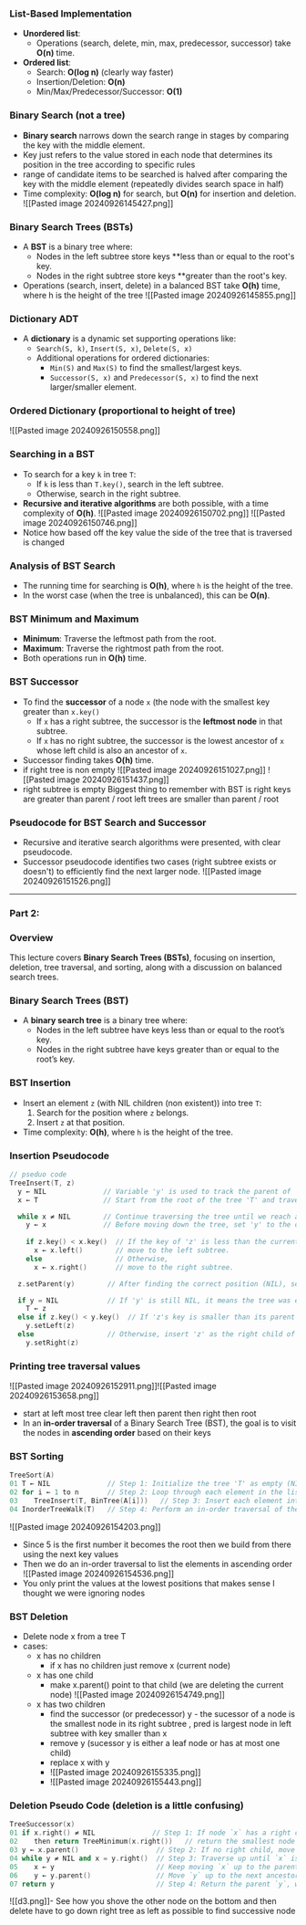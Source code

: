 
### List-Based Implementation
- **Unordered list**:
  - Operations (search, delete, min, max, predecessor, successor) take **O(n)** time.
- **Ordered list**:
  - Search: **O(log n)** (clearly way faster)
  - Insertion/Deletion: **O(n)**
  - Min/Max/Predecessor/Successor: **O(1)**

### Binary Search (not a tree)
- **Binary search** narrows down the search range in stages by comparing the key with the middle element.
- Key just refers to the value stored in each node that determines its position in the tree according to specific rules
- range of candidate items to be searched is halved after comparing the key with the middle element (repeatedly divides search space in half)
- Time complexity: **O(log n)** for search, but **O(n)** for insertion and deletion.
![[Pasted image 20240926145427.png]]

### Binary Search Trees (BSTs)
- A **BST** is a binary tree where:
  - Nodes in the left subtree store keys **less than or equal to the root's key.
  - Nodes in the right subtree store keys **greater than the root's key.
- Operations (search, insert, delete) in a balanced BST take **O(h)** time, where h is the height of the tree
![[Pasted image 20240926145855.png]]
### Dictionary ADT
- A **dictionary** is a dynamic set supporting operations like:
  - `Search(S, k)`, `Insert(S, x)`, `Delete(S, x)`
  - Additional operations for ordered dictionaries:
    - `Min(S)` and `Max(S)` to find the smallest/largest keys.
    - `Successor(S, x)` and `Predecessor(S, x)` to find the next larger/smaller element.

### Ordered Dictionary (proportional to height of tree)
![[Pasted image 20240926150558.png]]

### Searching in a BST
- To search for a key `k` in tree `T`:
  - If `k` is less than `T.key()`, search in the left subtree.
  - Otherwise, search in the right subtree.
- **Recursive and iterative algorithms** are both possible, with a time complexity of **O(h)**.
![[Pasted image 20240926150702.png]]
![[Pasted image 20240926150746.png]]
- Notice how based off the key value the side of the tree that is traversed is changed  
### Analysis of BST Search
- The running time for searching is **O(h)**, where `h` is the height of the tree.
- In the worst case (when the tree is unbalanced), this can be **O(n)**.
### BST Minimum and Maximum
- **Minimum**: Traverse the leftmost path from the root.
- **Maximum**: Traverse the rightmost path from the root.
- Both operations run in **O(h)** time.

### BST Successor
- To find the **successor** of a node `x` (the node with the smallest key greater than `x.key()`
  - If `x` has a right subtree, the successor is the **leftmost node** in that subtree.
  - If `x` has no right subtree, the successor is the lowest ancestor of `x` whose left child is also an ancestor of `x`.
- Successor finding takes **O(h)** time.
- if right tree is non empty 
![[Pasted image 20240926151027.png]]
![[Pasted image 20240926151437.png]]
- right subtree is empty
Biggest thing to remember with BST is right keys are greater than parent / root left trees are smaller than parent / root

### Pseudocode for BST Search and Successor
- Recursive and iterative search algorithms were presented, with clear pseudocode.
- Successor pseudocode identifies two cases (right subtree exists or doesn't) to efficiently find the next larger node.
![[Pasted image 20240926151526.png]]

---
### Part 2: 
### Overview
This lecture covers **Binary Search Trees (BSTs)**, focusing on insertion, deletion, tree traversal, and sorting, along with a discussion on balanced search trees.

### Binary Search Trees (BST)
- A **binary search tree** is a binary tree where:
  - Nodes in the left subtree have keys less than or equal to the root’s key.
  - Nodes in the right subtree have keys greater than or equal to the root’s key.
  
### BST Insertion
- Insert an element `z` (with NIL children (non existent)) into tree `T`:
  1. Search for the position where `z` belongs.
  2. Insert `z` at that position.
- Time complexity: **O(h)**, where `h` is the height of the tree.

### Insertion Pseudocode
```cpp 
// pseduo code
TreeInsert(T, z)
  y ← NIL              // Variable 'y' is used to track the parent of 'z'. Initially, it is set to NIL.
  x ← T                // Start from the root of the tree 'T' and traverse it to find the correct location for 'z'.

  while x ≠ NIL        // Continue traversing the tree until we reach a NIL position, indicating where 'z' should be inserted.
    y ← x              // Before moving down the tree, set 'y' to the current node 'x' (the parent of the node to be inserted).
    
    if z.key() < x.key()  // If the key of 'z' is less than the current node's key,
      x ← x.left()        // move to the left subtree.
    else                  // Otherwise,
      x ← x.right()       // move to the right subtree.

  z.setParent(y)        // After finding the correct position (NIL), set 'z's parent to 'y'.

  if y = NIL            // If 'y' is still NIL, it means the tree was empty, so insert 'z' as the root of the tree.
    T ← z
  else if z.key() < y.key()  // If 'z's key is smaller than its parent's key, insert 'z' as the left child of 'y'.
    y.setLeft(z)
  else                  // Otherwise, insert 'z' as the right child of 'y'.
    y.setRight(z)

```

### Printing tree traversal values
![[Pasted image 20240926152911.png]]![[Pasted image 20240926153658.png]]
- start at left most tree clear left then parent then right then root
- In an **in-order traversal** of a Binary Search Tree (BST), the goal is to visit the nodes in **ascending order** based on their keys
### BST Sorting
```cpp
TreeSort(A)
01 T ← NIL              // Step 1: Initialize the tree 'T' as empty (NIL).
02 for i ← 1 to n       // Step 2: Loop through each element in the list 'A'.
03    TreeInsert(T, BinTree(A[i]))   // Step 3: Insert each element into the BST.
04 InorderTreeWalk(T)   // Step 4: Perform an in-order traversal of the tree to print elements in sorted order.

```
![[Pasted image 20240926154203.png]]
- Since 5 is the first number it becomes the root then we build from there using the next key values
- Then we do an in-order traversal to list the elements in ascending order
![[Pasted image 20240926154536.png]]
- You only print the values at the lowest positions that makes sense I thought we were ignoring nodes

### BST Deletion
- Delete node x from a tree T
- cases: 
	- x has no children
		- if x has no children just remove x (current node)
	- x has one child
		- make x.parent() point to that child (we are deleting the current node)
		![[Pasted image 20240926154749.png]]
	- x has two children
		- find the successor (or predecessor) y - the sucessor of a node is the smallest node in its right subtree , pred is largest node in left subtree with key smaller than x
		- remove y (sucessor y is either a leaf node or has at most one child)
		- replace x with y
		- ![[Pasted image 20240926155335.png]]
		- ![[Pasted image 20240926155443.png]]

### Deletion Pseudo Code  (deletion is a little confusing)
```cpp
TreeSuccessor(x)
01 if x.right() ≠ NIL              // Step 1: If node `x` has a right child,
02    then return TreeMinimum(x.right())   // return the smallest node in the right subtree.
03 y ← x.parent()                   // Step 2: If no right child, move up to `x`'s parent.
04 while y ≠ NIL and x = y.right()  // Step 3: Traverse up until `x` is not the right child.
05    x ← y                         // Keep moving `x` up to the parent.
06    y ← y.parent()                // Move `y` up to the next ancestor.
07 return y                         // Step 4: Return the parent `y`, which is the successor.

```
![[d3.png]]- See how you shove the other node on the bottom and then delete have to go down right tree as left as possible to find successive node 